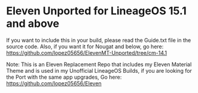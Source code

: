 # Eleven Unported for LineageOS 15.1 and above
If you want to include this in your build, please read the Guide.txt file in the source code.
Also, if you want it for Nougat and below, go here: https://github.com/lopez05656/ElevenMT-Unported/tree/cm-14.1

Note: This is an Eleven Replacement Repo that includes my Eleven Material Theme and is used in my Unofficial LineageOS Builds, if you are looking for the Port with the same app upgrades, Go here: https://github.com/lopez05656/Eleven
